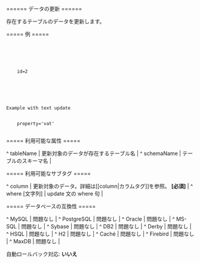 ====== データの更新 ======

存在するテーブルのデータを更新します。



===== 例 =====

<code xml>
<update tableName="People">
    <column name="firstname" value="Fred"/>
    <column name="lastname" value="Johnson"/>
    <column name="username" value="fjohnson"/>
    <where>id=2</where>
</update>
</code>

<code xml>
<update tableName="People">
    <column name="downsized" valueBoolean="true"/>
</update>
</code>

<code xml>
<comment>Example with text update</comment>
<update tableName="ProductSettings">
    <column name="property" value="vatCategory"/>
    <where>property='vat'</where>
</update>
</code>

===== 利用可能な属性 =====

^ tableName  | 更新対象のデータが存在するテーブル名  | 
^ schemaName  | テーブルのスキーマ名  | 


===== 利用可能なサブタグ =====

^ column  | 更新対象のデータ。詳細は[[column|カラムタグ]]を参照。  **[必須]**  | 
^ where [文字列]  | update 文の where 句 | 


===== データベースの互換性 =====

^ MySQL  | 問題なし  | 
^ PostgreSQL  | 問題なし  | 
^ Oracle  | 問題なし  | 
^ MS-SQL  | 問題なし  | 
^ Sybase  | 問題なし  | 
^ DB2  | 問題なし  | 
^ Derby  | 問題なし  | 
^ HSQL  | 問題なし  | 
^ H2  | 問題なし  | 
^ Caché  | 問題なし  | 
^ Firebird  | 問題なし  | 
^ MaxDB  | 問題なし  | 

自動ロールバック対応: **いいえ**